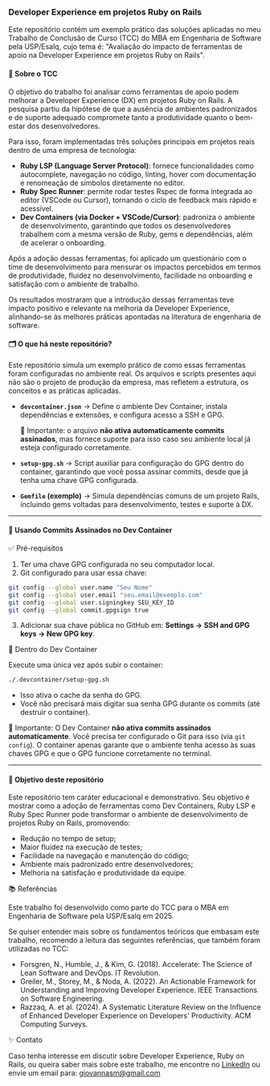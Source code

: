 ### Developer Experience em projetos Ruby on Rails

Este repositório contém um exemplo prático das soluções aplicadas no meu Trabalho de Conclusão de Curso (TCC) do MBA em Engenharia de Software pela USP/Esalq, cujo tema é: "Avaliação do impacto de ferramentas de apoio na Developer Experience em projetos Ruby on Rails".

#### 📝 Sobre o TCC

O objetivo do trabalho foi analisar como ferramentas de apoio podem melhorar a Developer Experience (DX) em projetos Ruby on Rails. A pesquisa partiu da hipótese de que a ausência de ambientes padronizados e de suporte adequado compromete tanto a produtividade quanto o bem-estar dos desenvolvedores.

Para isso, foram implementadas três soluções principais em projetos reais dentro de uma empresa de tecnologia:

- **Ruby LSP (Language Server Protocol)**: fornece funcionalidades como autocomplete, navegação no código, linting, hover com documentação e renomeação de símbolos diretamente no editor.
- **Ruby Spec Runner**: permite rodar testes Rspec de forma integrada ao editor (VSCode ou Cursor), tornando o ciclo de feedback mais rápido e acessível.
- **Dev Containers (via Docker + VSCode/Cursor)**: padroniza o ambiente de desenvolvimento, garantindo que todos os desenvolvedores trabalhem com a mesma versão de Ruby, gems e dependências, além de acelerar o onboarding.

Após a adoção dessas ferramentas, foi aplicado um questionário com o time de desenvolvimento para mensurar os impactos percebidos em termos de produtividade, fluidez no desenvolvimento, facilidade no onboarding e satisfação com o ambiente de trabalho.

Os resultados mostraram que a introdução dessas ferramentas teve impacto positivo e relevante na melhoria da Developer Experience, alinhando-se às melhores práticas apontadas na literatura de engenharia de software.

#### 🗂️ O que há neste repositório?

Este repositório simula um exemplo prático de como essas ferramentas foram configuradas no ambiente real. Os arquivos e scripts presentes aqui não são o projeto de produção da empresa, mas refletem a estrutura, os conceitos e as práticas aplicadas.

- **`devcontainer.json`** → Define o ambiente Dev Container, instala dependências e extensões, e configura acesso a SSH e GPG.
  
  🔸 Importante: o arquivo **não ativa automaticamente commits assinados**, mas fornece suporte para isso caso seu ambiente local já esteja configurado corretamente.

- **`setup-gpg.sh`** → Script auxiliar para configuração do GPG dentro do container, garantindo que você possa assinar commits, desde que já tenha uma chave GPG configurada.

- **`Gemfile` (exemplo)** → Simula dependências comuns de um projeto Rails, incluindo gems voltadas para desenvolvimento, testes e suporte à DX.

---

#### 🔐 Usando Commits Assinados no Dev Container

✅ Pré-requisitos

1. Ter uma chave GPG configurada no seu computador local.
2. Git configurado para usar essa chave:
```bash
git config --global user.name "Seu Nome"
git config --global user.email "seu.email@exemplo.com"
git config --global user.signingkey SEU_KEY_ID
git config --global commit.gpgsign true
```
3. Adicionar sua chave pública no GitHub em: **Settings → SSH and GPG keys → New GPG key**.

🚀 Dentro do Dev Container

Execute uma única vez após subir o container:
```bash
./.devcontainer/setup-gpg.sh
```
- Isso ativa o cache da senha do GPG.
- Você não precisará mais digitar sua senha GPG durante os commits (até destruir o container).

🔧 Importante: O Dev Container **não ativa commits assinados automaticamente**. Você precisa ter configurado o Git para isso (via `git config`). O container apenas garante que o ambiente tenha acesso às suas chaves GPG e que o GPG funcione corretamente no terminal.

---

#### 🚀 Objetivo deste repositório

Este repositório tem caráter educacional e demonstrativo. Seu objetivo é mostrar como a adoção de ferramentas como Dev Containers, Ruby LSP e Ruby Spec Runner pode transformar o ambiente de desenvolvimento de projetos Ruby on Rails, promovendo:

- Redução no tempo de setup;
- Maior fluidez na execução de testes;
- Facilidade na navegação e manutenção do código;
- Ambiente mais padronizado entre desenvolvedores;
- Melhoria na satisfação e produtividade da equipe.

📚 Referências

Este trabalho foi desenvolvido como parte do TCC para o MBA em Engenharia de Software pela USP/Esalq em 2025.

Se quiser entender mais sobre os fundamentos teóricos que embasam este trabalho, recomendo a leitura das seguintes referências, que também foram utilizadas no TCC:

- Forsgren, N., Humble, J., & Kim, G. (2018). Accelerate: The Science of Lean Software and DevOps. IT Revolution.
- Greiler, M., Storey, M., & Noda, A. (2022). An Actionable Framework for Understanding and Improving Developer Experience. IEEE Transactions on Software Engineering.
- Razzaq, A. et al. (2024). A Systematic Literature Review on the Influence of Enhanced Developer Experience on Developers' Productivity. ACM Computing Surveys.

✨ Contato

Caso tenha interesse em discutir sobre Developer Experience, Ruby on Rails, ou queira saber mais sobre este trabalho, me encontre no [LinkedIn](https://www.linkedin.com/in/giovannasm/) ou envie um email para: giovannasm@gmail.com
